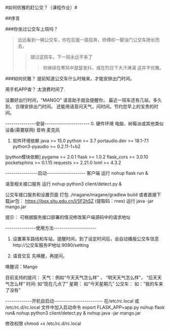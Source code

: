 #如何优雅的赶公交？（课程作业）#

##序言

###你坐过公交车上班吗？
> 远远看到一辆公交车，你在后面一路狂奔，师傅却一脚油门公交车扬长而去。
> > 错过这班车，下一班永远不来了
> > > 你继续在寒风中瑟瑟发抖，或在烈日下大汗淋漓
这并不优雅。


###如何优雅？
提前知道公交车什么时候来，才能安排出门时间。

用手机APP查？ 太浪费时间了.

设置好出行时间，"MANGO" 语音助手就会提醒你， 最近一班车还有几站，多久到， 合理安排出门时间。
还能用语音问天气，问时间。节约您早上的宝贵的时间。



---------------安装----------------------
0. 硬件环境
电脑、树莓派或其他类似设备(需要联网)
音响
麦克风

1. 软件环境依赖
java >= 15.0
python >= 3.7
portaudio.dev >= 18.1-7.1
python3-pyaudio >= 0.2.11-1+b2

[python模块依赖]
pygame >= 2.0.1
flask >= 1.0.2
flask_cors >= 3.0.10
pocketsphinx >= 0.1.15
requests >= 2.21.0
lxml >= 4.3.2


----------------启动-------------------
客户端
运行 nohup flask run &

语音相关接口服务
运行 nohup python3 client/detect.py &

公交车接口服务和设置页面
打包  ./magane/magane/gradlew build  或者直接下载jar包： https://jbox.sjtu.edu.cn/l/5F2hSZ (提取码：rnex)
运行 java -jar mango.jar

提示： 可根据服务接口部署的情况修改客户端源码中的请求地址


---------------使用方法---------------------
1. 设置乘车路线和车站，提醒时间，到了设定时间后，会自动播报公交车信息
http://公交车服务IP地址:9090/setting

2. 语音交互
先唤醒，再提问。

唤醒词：Mango

目前支持的提问：
天气：例如“今天天气怎么样” ， “明天天气怎么样”， “后天天气怎么样”
时间: 如“现在几点了”
星期： 如“今天星期几”
公交车： 如：“我的车来了没有”



-------------开机自启动------------------------
在/etc/rc.local 或 /etc/rc.d/rc.local 文件中加入启动命令
export FLASK_APP=app.py
nohup flask run&
nohup python3 client/detect.py &
nohup java -jar mango.jar

修改权限
chmod +x /etc/rc.d/rc.local

